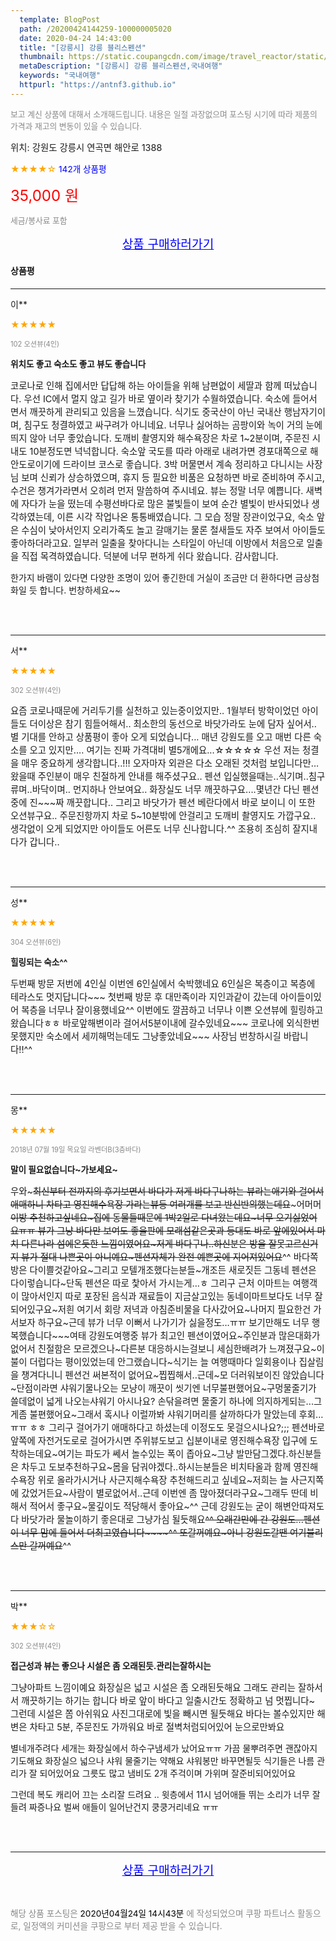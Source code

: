 ```yaml
---
  template: BlogPost
  path: /20200424144259-100000005020
  date: 2020-04-24 14:43:00
  title: "[강릉시] 강릉 블리스펜션"
  thumbnail: https://static.coupangcdn.com/image/travel_reactor/static/booking/image/pension/ddnayo/06f91634-316e-49b3-b8d0-829f5d802494.jpg
  metaDescription: "[강릉시] 강릉 블리스펜션,국내여행"
  keywords: "국내여행"
  httpurl: "https://antnf3.github.io"
---
```

  
<span style="color: #888;font-size:0.8rem">보고 계신 상품에 대해서 소개해드립니다.
내용은 일절 과장없으며 포스팅 시기에 따라 제품의 가격과 재고의 변동이 있을 수 있습니다.</span>
  
<span style="font-size: 0.9rem;">위치: 강원도 강릉시 연곡면 해안로 1388</span>
  
<span style="color: orange;">★★★★☆</span> <span style="color: blue;font-size: 0.85rem;">142개 상품평</span>
  
<span style="color: red;font-size: 1.5rem;">35,000 원</span>
  
<span style="color: #888;font-size:0.8rem">세금/봉사료 포함</span>





<p align="center"><a href="http://me2.do/GHMxozcr" style="font-size: 1.2rem; color: blue;">상품 구매하러가기</a></p>

#### 상품평
  
---
  
이**
    
<span style="color: orange;">★★★★★</span>
    
<span style="color: #888;font-size:0.7rem">102 오션뷰(4인)</span>
    
<span style="font-size:0.85rem">**위치도 좋고 숙소도 좋고 뷰도 좋습니다**</span>
    
<span style="font-size: 0.9rem;">코로나로 인해 집에서만 답답해 하는 아이들을 위해 남편없이 세딸과 함께 떠났습니다.
우선 IC에서 멀지 않고 길가 바로 옆이라 찾기가 수월하였습니다. 
숙소에 들어서면서 깨끗하게 관리되고 있음을 느꼈습니다.
식기도 중국산이 아닌 국내산 행남자기이며,
침구도 청결하였고 싸구려가 아니네요.
너무나 싫어하는 곰팡이와 녹이 거의 눈에 띄지 않아 너무 좋았습니다. 
도깨비 촬영지와 해수욕장은 차로 1~2분이며,
주문진 시내도 10분정도면 넉넉합니다.
숙소앞 국도를 따라 아래로 내려가면 
경포대쪽으로 해안도로이기에 드라이브 코스로 좋습니다.
3박 머물면서 계속 정리하고 다니시는 사장님 보며 신뢰가 상승하였으며,
휴지 등 필요한 비품은 요청하면 바로 준비하여 주시고, 수건은 챙겨가라면서 오히려 먼저 말씀하여 주시네요.
뷰는 정말 너무 예쁩니다. 새벽에 자다가 눈을 떴는데 수평선바다로 많은 불빛들이 보여 순간 별빛이 반사되었나 생각하였는데, 이른 시각 작업나온 통통배였습니다. 그 모습 정말 장관이었구요, 숙소 앞은 수심이 낮아서인지 오리가족도 놀고 갈매기는 물론 철새들도 자주 보여서 아이들도 좋아하더라고요.
일부러 일출을 찾아다니는 스타일이 아닌데 이방에서 처음으로 일출을 직접 목격하였습니다.
덕분에 너무 편하게 쉬다 왔습니다. 감사합니다.

한가지 바램이 있다면 다양한 조명이 있어 좋긴한데
거실이 조금만 더 환하다면 금상첨화일 듯 합니다.
번창하세요~~</span>
    
<br>
<br>

---
  
서**
    
<span style="color: orange;">★★★★★</span>
    
<span style="color: #888;font-size:0.7rem">302 오션뷰(4인)</span>
    

    
<span style="font-size: 0.9rem;">요즘 코로나때문에 거리두기를 실천하고 있는중이었지만..
1월부터 방학이었던 아이들도 더이상은 참기 힘들어해서..
최소한의 동선으로 바닷가라도 눈에 담자 싶어서..
별 기대를 안하고 상품평이 좋아 오게 되었습니다...
매년 강원도를 오고 매번 다른 숙소를 오고 있지만....
여기는 진짜 가격대비 별5개에요...☆☆☆☆☆
우선 저는 청결을 매우 중요하게 생각합니다..!!!
오자마자 외관은 다소 오래된 것처럼 보입니다만...
왔을때 주인분이 매우 친절하게 안내를 해주셨구요..
펜션 입실했을때는..식기며..침구류며..바닥이며..
먼지하나 안보여요..
화장실도 너무 깨끗하구요....몇년간 다닌 펜션중에 진~~~짜
깨끗합니다..
그리고 바닷가가 펜션 베란다에서 바로 보이니 이 또한 오션뷰구요..
주문진항까지 차로 5~10분밖에 안걸리고 도깨비 촬영지도 가깝구요..
생각없이 오게 되었지만 아이들도 어른도 너무 신나합니다.^^
조용히 조심히 잘지내다가 갑니다..</span>
    
<br>
<br>

---
  
성**
    
<span style="color: orange;">★★★★★</span>
    
<span style="color: #888;font-size:0.7rem">304 오션뷰(6인)</span>
    
<span style="font-size:0.85rem">**힐링되는 숙소^^**</span>
    
<span style="font-size: 0.9rem;">두번째 방문
저번에 4인실 이번엔 6인실에서 숙박했네요
6인실은 복층이고 복층에 테라스도 멋지답니다~~~
첫번째 방문 후 대만족이라
지인과같이 갔는데
아이들이있어 복층을 너무나 잘이용했네요^^
이번에도 깔끔하고 너무나 이쁜 오션뷰에
힐링하고왔습니다ㅎㅎ
바로앞해변이라 걸어서5분이내에 갈수있네요~~~
코로나에 외식한번못했지만
숙소에서 세끼해먹는데도 그냥좋았네요~~~
사장님 번창하시길 바랍니다!!^^</span>
    
<br>
<br>

---
  
몽**
    
<span style="color: orange;">★★★★★</span>
    
<span style="color: #888;font-size:0.7rem">2018년 07월 19일 목요일 라벤더B(3층바다)</span>
    
<span style="font-size:0.85rem">**말이 필요없습니다~가보세요~**</span>
    
<span style="font-size: 0.9rem;">우와~~~최신부터 전까지의 후기보면서 바다가 저게 바다구나하는 뷰라는애기와 걸어서 애매하니 차타고 영진해수욕장 가라는뷰등 여러개를 보고 반신반의했는데요~~~어머머~~이방 추천하고싶네요~집에 동물들때문에 1박2일로 다녀왔는데요~너무 오기싫었어요ㅠㅠ 뷰가 그냥 바다만 보여도 좋을판에 모래섬같은곳과 등대도  바로 앞에있어서 마치 다른나라 섬에온듯한 느낌이였어요~저게 바다구나..하신분은 방을 잘못고르신거지 뷰가 절대 나쁜곳이 아니예요~펜션자체가 완전 예쁜곳에 지어져있어요~~^^ 바다쪽방은 다이쁠것같아요~그리고 모텔개조했다는분들~개조든 새로짓든 그동네 펜션은 다이렇습니다~단독 펜션은 따로 찿아서 가시는게...ㅎ 그리구 근처 이마트는 여행객이 많아서인지 따로 포장된 음식과 재료들이 지금살고있는 동네이마트보다도 너무 잘되어있구요~저흰 여기서 회랑 저녁과 아침준비물을 다사갔어요~나머지 필요한건 가서보자 하구요~근데 뷰가 너무 이뻐서 나가기가 싫을정도...ㅠㅠ 보기만해도 너무 행복했습니다~~~여태 강원도여행중 뷰가 최고인 펜션이였어요~주인분과 많은대화가 없어서 친절함은 모르겠으나~다른분 대응하시는걸보니 세심한배려가 느껴졌구요~이불이 더럽다는 평이있었는데 안그랬습니다~식기는 늘 여행때마다 일회용이나 집살림을 챙겨다니니 펜션건 써본적이 없어요~찝찝해서..근데~모 더러워보이진 않았습니다~단점이라면 샤워기물나오는 모냥이 깨끗이 씻기엔 너무불편했어요~구멍물줄기가 쓸데없이 넓게 나오는샤워기 아시나요?  손닦을려면 물줄기 하나에 의지하게되는...그게좀 불편했어요~그래서 혹시나 이럴까봐 샤워기머리를 살까하다가 말았는데 후회...ㅠㅠ ㅎㅎ 그리구 걸어가기 애매하다고 하셨는데 이정도도 못걸으시나요?;;; 펜션바로앞쪽에 자전거도로로 걸어가시면 주위뷰도보고 십분이내로 영진해수욕장 입구에 도착하는데요~여기는 파도가 쎄서 놀수있는 폭이 좁아요~그냥 발만담그겠다.하신분들은 차두고 도보추천하구요~몸을 담궈야겠다..하시는분들은 비치타올과 함께 영진해수욕장 위로 올라가시거나 사근지해수욕장 추천해드리고 싶네요~저희는 늘 사근지쪽에 갔었거든요~사람이 별로없어서..근데 이번엔 좀 많아졌더라구요~그래두 딴데 비해서 적어서 좋구요~물깊이도 적당해서 좋아요~^^ 근데 강원도는 굳이 해변안따져도 다 바닷가라 물놀이하기 좋은대로 그냥가심 될듯해요~~^^ 오래간만에 간 강원도...펜션이 너무 맘에 들어서 더최고였습니다~~~~^^ 또갈꺼예요~아니 강원도갈땐 여기블리스만 갈꺼예요~~^^</span>
    
<br>
<br>

---
  
박**
    
<span style="color: orange;">★★★☆☆</span>
    
<span style="color: #888;font-size:0.7rem">302 오션뷰(4인)</span>
    
<span style="font-size:0.85rem">**접근성과 뷰는 좋으나 시설은 좀 오래된듯.관리는잘하시는**</span>
    
<span style="font-size: 0.9rem;">그냥아파트 느낌이예요 화장실은 넓고 시설은 좀 오래된듯해요
그래도  관리는 잘하서서 깨끗하기는 하기는 합니다
바로  앞이 바다고 일출시간도 정확하고 넘 멋찝니다~
그런데 시설은 쫌 아쉬워요 사진그대로에 빛을 빼시면 될듯해요
바다는 볼수있지만 해변은 차타고  5분, 주문진도 가까워요
바로  절벽처럼되어있어 눈으로만봐요

별네개주려다 세개는 화장실에서 하수구냄세가 났어요ㅠㅠ
가끔 물뿌려주면 괜잖아지기도해요
화장실으 넓으나 샤워 물줄기는  약해요  샤워봉만 바꾸면될듯
식기들은 나름  관리가 잘 되어있어요
그릇도 많고 냄비도 2개 주걱이며 가위며 잘준비되어있어요

그런데  복도  캐리어  끄는 소리잘 드려요 ..
윗층에서 11시 넘어애들 뛰는 소리가 너무 잘들려 짜증나요
벌써 애들이 일어난건지  쿵쿵거리네요 ㅠㅠ</span>
    
<br>
<br>


  
---
  
<p align="center"><a href="http://me2.do/GHMxozcr" style="font-size: 1.2rem; color: blue;">상품 구매하러가기</a></p>
  
<br>
  
<span style="font-size: 0.85rem; color: #888;">해당 상품 포스팅은 <span style="color: #000;"> 2020년04월24일 14시43분 </span> 에 작성되었으며 쿠팡 파트너스 활동으로, 일정액의 커미션을 쿠팡으로 부터 제공 받을 수 있습니다.</span>